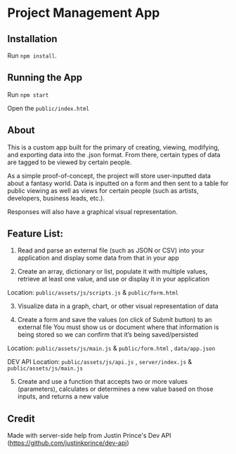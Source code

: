 
# Project Management App

## Installation

Run `npm install`.

## Running the App

Run `npm start`

Open the `public/index.html`

## About

This is a custom app built for the primary of creating, viewing, modifying, and exporting data into the .json format. From there, certain types of data are tagged to be viewed by certain people. 

As a simple proof-of-concept, the project will store user-inputted data about a fantasy world. Data is inputted on a form and then sent to a table for public viewing as well as views for certain people (such as artists, developers, business leads, etc.).

Responses will also have a graphical visual representation.

## Feature List:

1. Read and parse an external file (such as JSON or CSV) into your application and display some data from that in your app



2. Create an array, dictionary or list, populate it with multiple values, retrieve at least one value, and use or display it in your application

Location: ` public/assets/js/scripts.js ` & ` public/form.html `

3. Visualize data in a graph, chart, or other visual representation of data

4. Create a form and save the values (on click of Submit button) to an external file 
You must show us or document where that information is being stored so we can confirm that it’s being saved/persisted

Location: ` public/assets/js/main.js ` & ` public/form.html ` , ` data/app.json `

DEV API Location: `public/assets/js/api.js` , `server/index.js` & `public/assets/js/main.js ` 

5. Create and use a function that accepts two or more values (parameters), calculates or determines a new value based on those inputs, and returns a new value



## Credit
Made with server-side help from Justin Prince's Dev API (https://github.com/justinkprince/dev-api)


